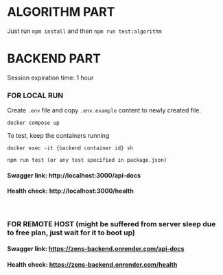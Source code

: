 # ALGORITHM PART

Just run `npm install` and then `npm run test:algorithm`   

# BACKEND PART

Session expiration time: 1 hour

### FOR LOCAL RUN
Create `.env` file and copy `.env.example` content to newly created file.
```
docker compose up
```

To test, keep the containers running
```
docker exec -it {backend container id} sh
```
```
npm run test (or any test specified in package.json)
```
#### Swagger link: http://localhost:3000/api-docs
#### Health check: http://localhost:3000/health  
<br/>

### FOR REMOTE HOST (might be suffered from server sleep due to free plan, just wait for it to boot up) 

#### Swagger link: https://zens-backend.onrender.com/api-docs
#### Health check: https://zens-backend.onrender.com/health  
